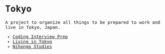 <samp>

# Tokyo

A project to organize all things to be prepared to work and live in Tokyo, Japan.

- [Coding Interview Prep](https://github.com/imteekay/algorithms)
- [Living in Tokyo](https://github.com/imteekay/tokyo/tree/master/living_in_tokyo)
- [Nihongo Studies](https://github.com/imteekay/nihongo)

</samp>
